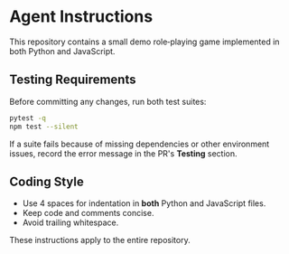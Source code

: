 # Agent Instructions

This repository contains a small demo role‑playing game implemented in both Python and JavaScript.

## Testing Requirements

Before committing any changes, run both test suites:

```bash
pytest -q
npm test --silent
```

If a suite fails because of missing dependencies or other environment issues, record the error message in the PR's **Testing** section.

## Coding Style

- Use 4 spaces for indentation in **both** Python and JavaScript files.
- Keep code and comments concise.
- Avoid trailing whitespace.

These instructions apply to the entire repository.
